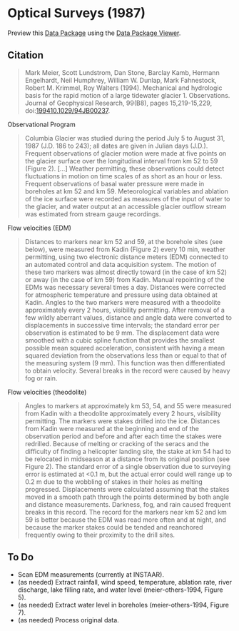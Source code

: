 # Optical Surveys (1987)

Preview this [Data Package](http://specs.frictionlessdata.io/data-packages/) using the [Data Package Viewer](http://data.okfn.org/tools/view?url=https://github.com/columbia-glacier/optical-surveys-1987).

## Citation

> Mark Meier, Scott Lundstrom, Dan Stone, Barclay Kamb, Hermann Engelhardt, Neil Humphrey, William W. Dunlap, Mark Fahnestock, Robert M. Krimmel, Roy Walters (1994). Mechanical and hydrologic basis for the rapid motion of a large tidewater glacier 1. Observations. Journal of Geophysical Research, 99(B8), pages 15,219-15,229, doi:[199410.1029/94JB00237](https://doi.org/199410.1029/94JB00237).

Observational Program

> Columbia Glacier was studied during the period July 5 to August 31, 1987 (J.D. 186 to 243); all dates are given in Julian days (J.D.). Frequent observations of glacier motion were made at five points on the glacier surface over the longitudinal interval from km 52 to 59 (Figure 2). [...] Weather permitting, these observations could detect fluctuations in motion on time scales of as short as an hour or less. Frequent observations of basal water pressure were made in boreholes at km 52 and km 59. Meteorological variables and ablation of the ice surface were recorded as measures of the input of water to the glacier, and water output at an accessible glacier outflow stream was estimated from stream gauge recordings.

Flow velocities (EDM)

> Distances to markers near km 52 and 59, at the borehole sites (see below), were measured from Kadin (Figure 2) every 10 min, weather permitting, using two electronic distance meters (EDM) connected to an automated control and data acquisition system. The motion of these two markers was almost directly toward (in the case of km 52) or away (in the case of km 59) from Kadin. Manual repointing of the EDMs was necessary several times a day. Distances were corrected for atmospheric temperature and pressure using data obtained at Kadin. Angles to the two markers were measured with a theodolite approximately every 2 hours, visibility permitting. After removal of a few wildly aberrant values, distance and angle data were converted to displacements in successive time intervals; the standard error per observation is estimated to be 9 mm. The displacement data were smoothed with a cubic spline function that provides the smallest possible mean squared acceleration, consistent with having a mean squared deviation from the observations less than or equal to that of the measuring system (9 mm). This function was then differentiated to obtain velocity. Several breaks in the record were caused by heavy fog or rain.

Flow velocities (theodolite)

> Angles to markers at approximately km 53, 54, and 55 were measured from Kadin with a theodolite approximately every 2 hours, visibility permitting. The markers were stakes drilled into the ice. Distances from Kadin were measured at the beginning and end of the observation period and before and after each time the stakes were redrilled. Because of melting or cracking of the seracs and the difficulty of finding a helicopter landing site, the stake at km 54 had to be relocated in midseason at a distance from its original position (see Figure 2). The standard error of a single observation due to surveying error is estimated at <0.1 m, but the actual error could well range up to 0.2 m due to the wobbling of stakes in their holes as melting progressed. Displacements were calculated assuming that the stakes moved in a smooth path through the points determined by both angle and distance measurements. Darkness, fog, and rain caused frequent breaks in this record. The record for the markers near km 52 and km 59 is better because the EDM was read more often and at night, and because the marker stakes could be tended and reanchored frequently owing to their proximity to the drill sites.

## To Do

- Scan EDM measurements (currently at INSTAAR).
- (as needed) Extract rainfall, wind speed, temperature, ablation rate, river discharge, lake filling rate, and water level (meier-others-1994, Figure 5).
- (as needed) Extract water level in boreholes (meier-others-1994, Figure 7).
- (as needed) Process original data.
